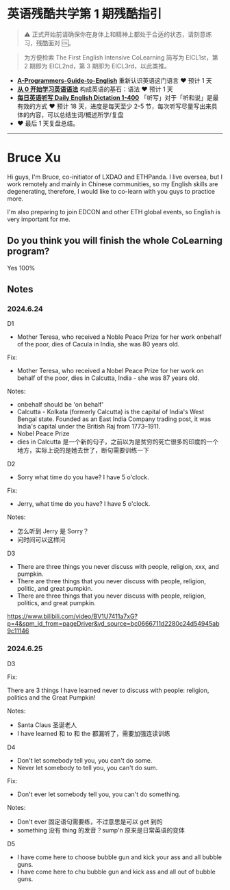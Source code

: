 # 英语残酷共学第 1 期残酷指引

> ⚠️ 正式开始前请确保你在身体上和精神上都处于合适的状态，请刻意练习，残酷面对 🆒。

> 为方便检索 The First English Intensive CoLearning 简写为 EICL1st，第 2 期即为 EICL2nd，第 3 期即为 EICL3rd，以此类推。

- [**A-Programmers-Guide-to-English**](https://github.com/yujiangshui/A-Programmers-Guide-to-English) 重新认识英语这门语言 ❤️ 预计 1 天
- [**从 0 开始学习英语语法**](https://hzpt-inet-club.github.io/english-note/) 构成英语的基石：语法 ❤️ 预计 1 天
- [**每日英语听写 Daily English Dictation 1-400**](https://www.bilibili.com/video/BV1U7411a7xG?p=3&vd_source=bc0666711d2280c24d54945ab9c11146) 「听写」对于「听和说」是最有效的方式 ❤️ 预计 18 天，进度是每天至少 2-5 节，每次听写尽量写出来具体的内容，可以总结生词/概述所学/复盘
- ❤️ 最后 1 天复盘总结。

---

# Bruce Xu

Hi guys, I'm Bruce, co-initiator of LXDAO and ETHPanda. I live oversea, but I work remotely and mainly in Chinese communities, so my English skills are degenerating, therefore, I would like to co-learn with you guys to practice more.

I'm also preparing to join EDCON and other ETH global events, so English is very important for me.

## Do you think you will finish the whole CoLearning program?

Yes 100%

## Notes

### 2024.6.24

D1

- Mother Teresa, who received a Noble Peace Prize for her work onbehalf of the poor, dies of Cacula in India, she was 80 years old.

Fix:

- Mother Teresa, who received a Nobel Peace Prize for her work on behalf of the poor, dies in Calcutta, India - she was 87 years old.

Notes:

- onbehalf should be 'on behalf'
- Calcutta - Kolkata (formerly Calcutta) is the capital of India's West Bengal state. Founded as an East India Company trading post, it was India's capital under the British Raj from 1773–1911.
- Nobel Peace Prize
- dies in Calcutta 是一个新的句子，之前以为是贫穷的死亡很多的印度的一个地方，实际上说的是她去世了，断句需要训练一下

D2

- Sorry what time do you have? I have 5 o'clock.

Fix:

- Jerry, what time do you have? I have 5 o'clock.

Notes:

- 怎么听到 Jerry 是 Sorry？
- 问时间可以这样问

D3

- There are three things you never discuss with people, religion, xxx, and pumpkin.
- There are three things that you never discuss with people, religion, politic, and great pumpkin.
- There are three things that you never discuss with people, religion, politics, and great pumpkin.

https://www.bilibili.com/video/BV1U7411a7xG?p=4&spm_id_from=pageDriver&vd_source=bc0666711d2280c24d54945ab9c11146

### 2024.6.25

D3

Fix:

There are 3 things I have learned never to discuss with people: religion, politics and the Great Pumpkin!

Notes:

- Santa Claus 圣诞老人
- I have learned 和 to 和 the 都漏听了，需要加强连读训练

D4

- Don't let somebody tell you, you can't do some.
- Never let somebody to tell you, you can't do sum.

Fix:

- Don't ever let somebody tell you, you can't do something.

Notes:

- Don't ever 固定语句需要练，不过意思是可以 get 到的
- something 没有 thing 的发音？sump'n 原来是日常英语的变体

D5

- I have come here to choose bubble gun and kick your ass and all bubble guns.
- I have come here to chu bubble gun and kick ass and all out of bubble guns.
